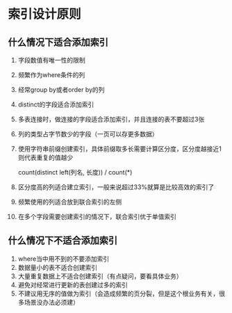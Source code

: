 # 索引设计原则

## 什么情况下适合添加索引

1. 字段数值有唯一性的限制

2. 频繁作为where条件的列

3. 经常group by或者order by的列

4. distinct的字段适合添加索引

5. 多表连接时，做连接的字段适合添加索引，并且连接的表不要超过3张

6. 列的类型占字节数少的字段（一页可以存更多数据）

7. 使用字符串前缀创建索引，具体前缀取多长需要计算区分度，区分度越接近1则代表重复的值越少

   count(distinct left(列名, 长度)) / count(*)

8. 区分度高的列适合建立索引，一般来说超过33%就算是比较高效的索引了

9. 频繁使用的列适合放到联合索引的左侧

10. 在多个字段需要创建索引的情况下，联合索引优于单值索引

## 什么情况下不适合添加索引

1. where当中用不到的不要添加索引
2. 数据量小的表不适合创建索引
3. 大量重复数据上不适合创建索引（有点疑问，要看具体业务）
4. 避免对经常进行更新的表创建过多的索引
5. 不建议用无序的值做为索引（会造成频繁的页分裂，但是这个根业务有关，很多场景没办法必须建）
